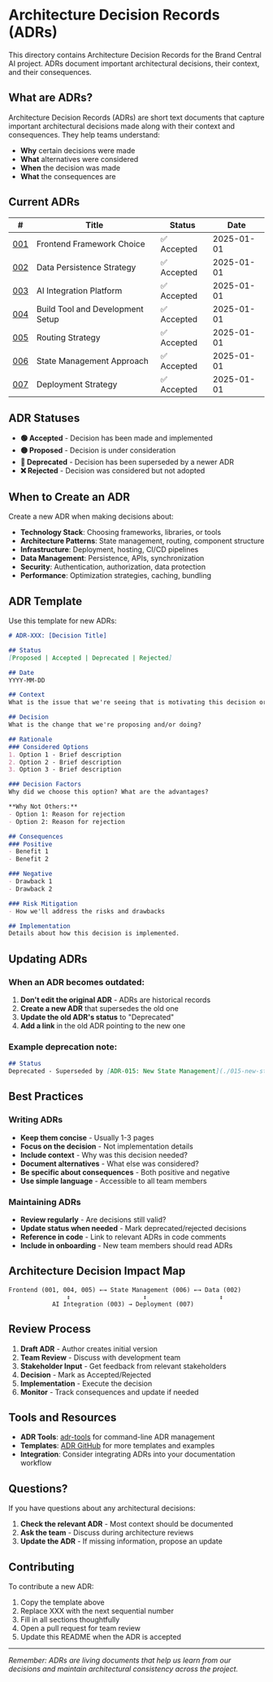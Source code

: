 # Architecture Decision Records (ADRs)

This directory contains Architecture Decision Records for the Brand Central AI project. ADRs document important architectural decisions, their context, and their consequences.

## What are ADRs?

Architecture Decision Records (ADRs) are short text documents that capture important architectural decisions made along with their context and consequences. They help teams understand:

- **Why** certain decisions were made
- **What** alternatives were considered  
- **When** the decision was made
- **What** the consequences are

## Current ADRs

| # | Title | Status | Date |
|---|-------|--------|------|
| [001](./001-frontend-framework-choice.md) | Frontend Framework Choice | ✅ Accepted | 2025-01-01 |
| [002](./002-data-persistence-strategy.md) | Data Persistence Strategy | ✅ Accepted | 2025-01-01 |
| [003](./003-ai-integration-platform.md) | AI Integration Platform | ✅ Accepted | 2025-01-01 |
| [004](./004-build-tool-and-development-setup.md) | Build Tool and Development Setup | ✅ Accepted | 2025-01-01 |
| [005](./005-routing-strategy.md) | Routing Strategy | ✅ Accepted | 2025-01-01 |
| [006](./006-state-management-approach.md) | State Management Approach | ✅ Accepted | 2025-01-01 |
| [007](./007-deployment-strategy.md) | Deployment Strategy | ✅ Accepted | 2025-01-01 |

## ADR Statuses

- **🟢 Accepted** - Decision has been made and implemented
- **🟡 Proposed** - Decision is under consideration
- **🔴 Deprecated** - Decision has been superseded by a newer ADR
- **❌ Rejected** - Decision was considered but not adopted

## When to Create an ADR

Create a new ADR when making decisions about:

- **Technology Stack**: Choosing frameworks, libraries, or tools
- **Architecture Patterns**: State management, routing, component structure
- **Infrastructure**: Deployment, hosting, CI/CD pipelines
- **Data Management**: Persistence, APIs, synchronization
- **Security**: Authentication, authorization, data protection
- **Performance**: Optimization strategies, caching, bundling

## ADR Template

Use this template for new ADRs:

```markdown
# ADR-XXX: [Decision Title]

## Status
[Proposed | Accepted | Deprecated | Rejected]

## Date
YYYY-MM-DD

## Context
What is the issue that we're seeing that is motivating this decision or change?

## Decision
What is the change that we're proposing and/or doing?

## Rationale
### Considered Options
1. Option 1 - Brief description
2. Option 2 - Brief description  
3. Option 3 - Brief description

### Decision Factors
Why did we choose this option? What are the advantages?

**Why Not Others:**
- Option 1: Reason for rejection
- Option 2: Reason for rejection

## Consequences
### Positive
- Benefit 1
- Benefit 2

### Negative  
- Drawback 1
- Drawback 2

### Risk Mitigation
- How we'll address the risks and drawbacks

## Implementation
Details about how this decision is implemented.
```

## Updating ADRs

### When an ADR becomes outdated:

1. **Don't edit the original ADR** - ADRs are historical records
2. **Create a new ADR** that supersedes the old one
3. **Update the old ADR's status** to "Deprecated" 
4. **Add a link** in the old ADR pointing to the new one

### Example deprecation note:
```markdown
## Status
Deprecated - Superseded by [ADR-015: New State Management](./015-new-state-management.md)
```

## Best Practices

### Writing ADRs
- **Keep them concise** - Usually 1-3 pages
- **Focus on the decision** - Not implementation details
- **Include context** - Why was this decision needed?
- **Document alternatives** - What else was considered?
- **Be specific about consequences** - Both positive and negative
- **Use simple language** - Accessible to all team members

### Maintaining ADRs
- **Review regularly** - Are decisions still valid?
- **Update status when needed** - Mark deprecated/rejected decisions
- **Reference in code** - Link to relevant ADRs in code comments
- **Include in onboarding** - New team members should read ADRs

## Architecture Decision Impact Map

```
Frontend (001, 004, 005) ←→ State Management (006) ←→ Data (002)
                ↕                    ↕                    ↕
            AI Integration (003) → Deployment (007)
```

## Review Process

1. **Draft ADR** - Author creates initial version
2. **Team Review** - Discuss with development team
3. **Stakeholder Input** - Get feedback from relevant stakeholders
4. **Decision** - Mark as Accepted/Rejected
5. **Implementation** - Execute the decision
6. **Monitor** - Track consequences and update if needed

## Tools and Resources

- **ADR Tools**: [adr-tools](https://github.com/npryce/adr-tools) for command-line ADR management
- **Templates**: [ADR GitHub](https://adr.github.io/) for more templates and examples
- **Integration**: Consider integrating ADRs into your documentation workflow

## Questions?

If you have questions about any architectural decisions:

1. **Check the relevant ADR** - Most context should be documented
2. **Ask the team** - Discuss during architecture reviews
3. **Update the ADR** - If missing information, propose an update

## Contributing

To contribute a new ADR:

1. Copy the template above
2. Replace XXX with the next sequential number
3. Fill in all sections thoughtfully
4. Open a pull request for team review
5. Update this README when the ADR is accepted

---

*Remember: ADRs are living documents that help us learn from our decisions and maintain architectural consistency across the project.* 